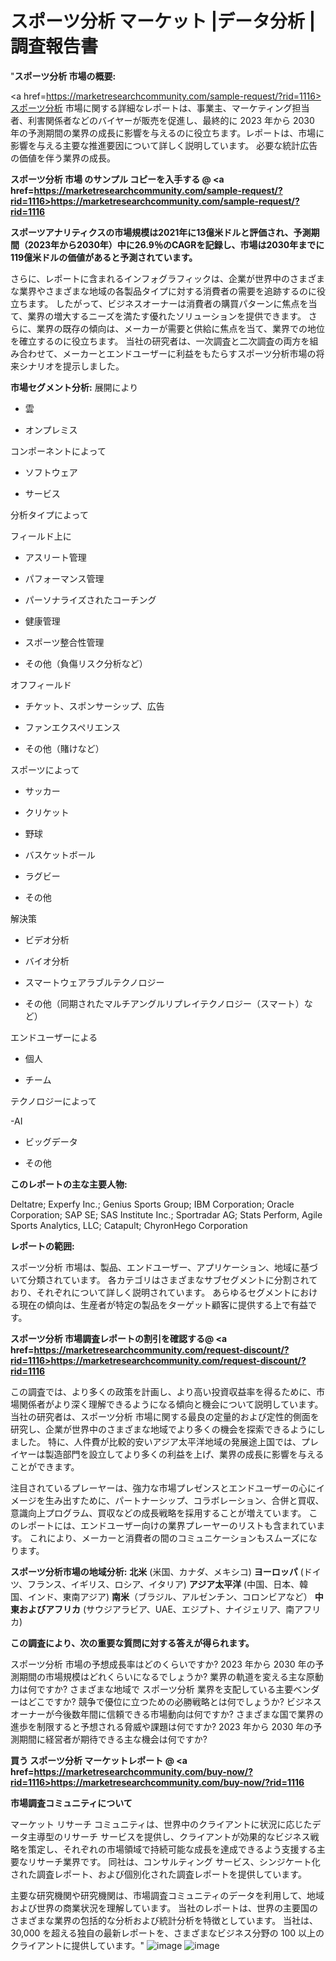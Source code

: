 #  スポーツ分析 マーケット |データ分析 |調査報告書
"<strong>スポーツ分析 市場の概要:</strong>

<a href=https://marketresearchcommunity.com/sample-request/?rid=1116>スポーツ分析</a> 市場に関する詳細なレポートは、事業主、マーケティング担当者、利害関係者などのバイヤーが販売を促進し、最終的に 2023 年から 2030 年の予測期間の業界の成長に影響を与えるのに役立ちます。レポートは、市場に影響を与える主要な推進要因について詳しく説明しています。 必要な統計広告の価値を伴う業界の成長。

<strong>スポーツ分析 市場 のサンプル コピーを入手する @ <a href=https://marketresearchcommunity.com/sample-request/?rid=1116>https://marketresearchcommunity.com/sample-request/?rid=1116</a></strong>

<strong>スポーツアナリティクスの市場規模は2021年に13億米ドルと評価され、予測期間（2023年から2030年）中に26.9％のCAGRを記録し、市場は2030年までに119億米ドルの価値があると予測されています。</strong>

さらに、レポートに含まれるインフォグラフィックは、企業が世界中のさまざまな業界やさまざまな地域の各製品タイプに対する消費者の需要を追跡するのに役立ちます。 したがって、ビジネスオーナーは消費者の購買パターンに焦点を当て、業界の増大するニーズを満たす優れたソリューションを提供できます。 さらに、業界の既存の傾向は、メーカーが需要と供給に焦点を当て、業界での地位を確立するのに役立ちます。 当社の研究者は、一次調査と二次調査の両方を組み合わせて、メーカーとエンドユーザーに利益をもたらすスポーツ分析市場の将来シナリオを提示しました。

<strong>市場セグメント分析:</strong>
展開により



- 雲

- オンプレミス



コンポーネントによって



- ソフトウェア

- サービス



分析タイプによって



フィールド上に



- アスリート管理

- パフォーマンス管理

- パーソナライズされたコーチング

- 健康管理

- スポーツ整合性管理

- その他（負傷リスク分析など）



オフフィールド



- チケット、スポンサーシップ、広告

- ファンエクスペリエンス

- その他（賭けなど）



スポーツによって



- サッカー

- クリケット

- 野球

- バスケットボール

- ラグビー

- その他



解決策



- ビデオ分析

- バイオ分析

- スマートウェアラブルテクノロジー

- その他（同期されたマルチアングルリプレイテクノロジー（スマート）など）



エンドユーザーによる



- 個人

- チーム



テクノロジーによって



-AI

- ビッグデータ

- その他

<strong>このレポートの主な主要人物:</strong>

Deltatre; Experfy Inc.; Genius Sports Group; IBM Corporation; Oracle Corporation; SAP SE; SAS Institute Inc.; Sportradar AG; Stats Perform, Agile Sports Analytics, LLC; Catapult; ChyronHego Corporation



<strong>レポートの範囲:</strong>

スポーツ分析 市場は、製品、エンドユーザー、アプリケーション、地域に基づいて分類されています。 各カテゴリはさまざまなサブセグメントに分割されており、それぞれについて詳しく説明されています。 あらゆるセグメントにおける現在の傾向は、生産者が特定の製品をターゲット顧客に提供する上で有益です。

<strong>スポーツ分析 市場調査レポートの割引を確認する@ <a href=https://marketresearchcommunity.com/request-discount/?rid=1116>https://marketresearchcommunity.com/request-discount/?rid=1116</a></strong>

この調査では、より多くの政策を計画し、より高い投資収益率を得るために、市場関係者がより深く理解できるようになる傾向と機会について説明しています。 当社の研究者は、スポーツ分析 市場に関する最良の定量的および定性的側面を研究し、企業が世界中のさまざまな地域でより多くの機会を探索できるようにしました。 特に、人件費が比較的安いアジア太平洋地域の発展途上国では、プレイヤーは製造部門を設立してより多くの利益を上げ、業界の成長に影響を与えることができます。

注目されているプレーヤーは、強力な市場プレゼンスとエンドユーザーの心にイメージを生み出すために、パートナーシップ、コラボレーション、合併と買収、意識向上プログラム、買収などの成長戦略を採用することが増えています。 このレポートには、エンドユーザー向けの業界プレーヤーのリストも含まれています。 これにより、メーカーと消費者の間のコミュニケーションもスムーズになります。

<strong>スポーツ分析市場の地域分析:</strong>
<strong>北米</strong> (米国、カナダ、メキシコ)
<strong>ヨーロッパ</strong> (ドイツ、フランス、イギリス、ロシア、イタリア)
<strong>アジア太平洋</strong> (中国、日本、韓国、インド、東南アジア)
<strong>南米</strong>（ブラジル、アルゼンチン、コロンビアなど）
<strong>中東およびアフリカ</strong> (サウジアラビア、UAE、エジプト、ナイジェリア、南アフリカ)

<strong>この調査により、次の重要な質問に対する答えが得られます。</strong>

スポーツ分析 市場の予想成長率はどのくらいですか? 2023 年から 2030 年の予測期間の市場規模はどれくらいになるでしょうか?
業界の軌道を変える主な原動力は何ですか?
さまざまな地域で スポーツ分析 業界を支配している主要ベンダーはどこですか? 競争で優位に立つための必勝戦略とは何でしょうか?
ビジネスオーナーが今後数年間に信頼できる市場動向は何ですか?
さまざまな国で業界の進歩を制限すると予想される脅威や課題は何ですか?
2023 年から 2030 年の予測期間に経営者が期待できる主な機会は何ですか?

<strong>買う スポーツ分析 マーケットレポート @ <a href=https://marketresearchcommunity.com/buy-now/?rid=1116>https://marketresearchcommunity.com/buy-now/?rid=1116</a></strong>

<strong>市場調査コミュニティについて</strong>

マーケット リサーチ コミュニティは、世界中のクライアントに状況に応じたデータ主導型のリサーチ サービスを提供し、クライアントが効果的なビジネス戦略を策定し、それぞれの市場領域で持続可能な成長を達成できるよう支援する主要なリサーチ業界です。 同社は、コンサルティング サービス、シンジケート化された調査レポート、および個別化された調査レポートを提供しています。

主要な研究機関や研究機関は、市場調査コミュニティのデータを利用して、地域および世界の商業状況を理解しています。 当社のレポートは、世界の主要国のさまざまな業界の包括的な分析および統計分析を特徴としています。 当社は、30,000 を超える独自の最新レポートを、さまざまなビジネス分野の 100 以上のクライアントに提供しています。"
![image](https://github.com/Gargi1522/MRC/assets/158283091/e036f87a-7edd-44d3-9a74-070aea6bcb57)
![image](https://github.com/Gargi1522/MRC/assets/158283091/1e536a96-915e-43dc-9167-5f4f514c3832)
